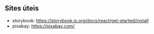 ## Sites úteis

-   storybook: https://storybook.js.org/docs/react/get-started/install
-   pixabay: https://pixabay.com/
